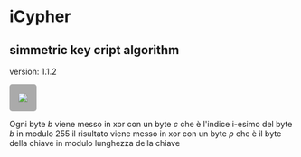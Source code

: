 # iCypher
## simmetric key cript algorithm

version: 1.1.2

<img style="background:#aaa; padding: 1rem; border-radius: 0.3rem;" src="https://render.githubusercontent.com/render/math?math=b_i \\oplus ([x,y])_{i \\mod 255} \\oplus p_{j : j \\mod len(p)}">

Ogni byte _b_ viene messo in xor con un byte _c_ che è l'indice i-esimo del byte _b_ in modulo 255
il risultato viene messo in xor con un byte _p_ che è il byte della chiave in modulo 
lunghezza della chiave


